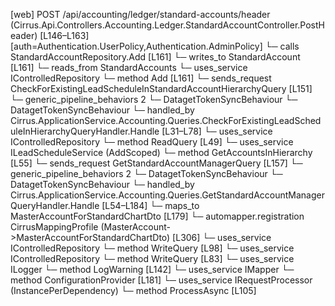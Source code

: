 [web] POST /api/accounting/ledger/standard-accounts/header  (Cirrus.Api.Controllers.Accounting.Ledger.StandardAccountController.PostHeader)  [L146–L163] [auth=Authentication.UserPolicy,Authentication.AdminPolicy]
  └─ calls StandardAccountRepository.Add [L161]
  └─ writes_to StandardAccount [L161]
    └─ reads_from StandardAccounts
  └─ uses_service IControlledRepository<StandardAccount>
    └─ method Add [L161]
  └─ sends_request CheckForExistingLeadScheduleInStandardAccountHierarchyQuery [L151]
    └─ generic_pipeline_behaviors 2
      └─ DatagetTokenSyncBehaviour
      └─ DatagetTokenSyncBehaviour
    └─ handled_by Cirrus.ApplicationService.Accounting.Queries.CheckForExistingLeadScheduleInHierarchyQueryHandler.Handle [L31–L78]
      └─ uses_service IControlledRepository<StandardAccount>
        └─ method ReadQuery [L49]
      └─ uses_service ILeadScheduleService (AddScoped)
        └─ method GetAccountsInHierarchy [L55]
  └─ sends_request GetStandardAccountManagerQuery [L157]
    └─ generic_pipeline_behaviors 2
      └─ DatagetTokenSyncBehaviour
      └─ DatagetTokenSyncBehaviour
    └─ handled_by Cirrus.ApplicationService.Accounting.Queries.GetStandardAccountManagerQueryHandler.Handle [L54–L184]
      └─ maps_to MasterAccountForStandardChartDto [L179]
        └─ automapper.registration CirrusMappingProfile (MasterAccount->MasterAccountForStandardChartDto) [L306]
      └─ uses_service IControlledRepository<MasterAccount>
        └─ method WriteQuery [L98]
      └─ uses_service IControlledRepository<StandardAccount>
        └─ method WriteQuery [L83]
      └─ uses_service ILogger
        └─ method LogWarning [L142]
      └─ uses_service IMapper
        └─ method ConfigurationProvider [L181]
      └─ uses_service IRequestProcessor (InstancePerDependency)
        └─ method ProcessAsync [L105]

